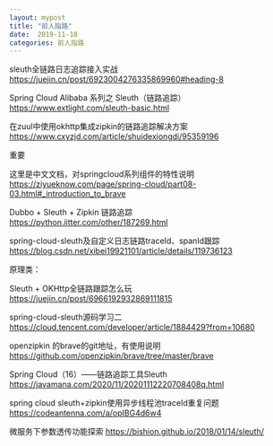 ```yaml
---
layout: mypost
title: "前人指路"
date:  2019-11-10
categories: 前人指路
---
```


sleuth全链路日志追踪接入实战 https://juejin.cn/post/6923004276335869960#heading-8



Spring Cloud Alibaba 系列之 Sleuth（链路追踪） https://www.extlight.com/sleuth-basic.html



在zuul中使用okhttp集成zipkin的链路追踪解决方案 https://www.cxyzjd.com/article/shuidexiongdi/95359196



重要

这里是中文文档，对springcloud系列组件的特性说明 https://ziyueknow.com/page/spring-cloud/part08-03.html#_introduction_to_brave



Dubbo + Sleuth + Zipkin 链路追踪  https://python.iitter.com/other/187269.html



spring-cloud-sleuth及自定义日志链路traceId、spanId跟踪  https://blog.csdn.net/xibei19921101/article/details/119736123



















原理类：

Sleuth + OKHttp全链路跟踪怎么玩  https://juejin.cn/post/6966192932869111815



spring-cloud-sleuth源码学习二 https://cloud.tencent.com/developer/article/1884429?from=10680



openzipkin 的brave的git地址，有使用说明 https://github.com/openzipkin/brave/tree/master/brave



Spring Cloud（16）——链路追踪工具Sleuth https://javamana.com/2020/11/20201112220708408q.html





spring cloud sleuth+zipkin使用异步线程池traceId重复问题  https://codeantenna.com/a/opIBG4d6w4





微服务下参数透传功能探索 https://bishion.github.io/2018/01/14/sleuth/

